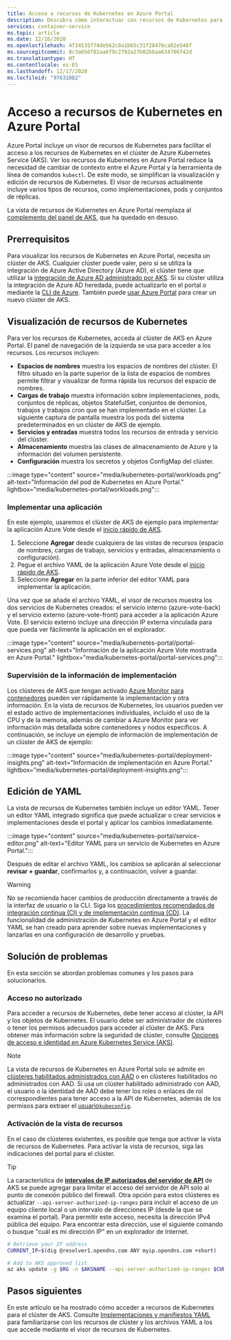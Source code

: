 ```yaml
---
title: Acceso a recursos de Kubernetes en Azure Portal
description: Descubra cómo interactuar con recursos de Kubernetes para administrar un clúster de Azure Kubernetes Service (AKS) en Azure Portal.
services: container-service
ms.topic: article
ms.date: 12/16/2020
ms.openlocfilehash: 4f34535f74de562c0a1b65c31f28476ca02e540f
ms.sourcegitcommit: 8c3a656f82aa6f9c2792a27b02bbaa634786f42d
ms.translationtype: HT
ms.contentlocale: es-ES
ms.lasthandoff: 12/17/2020
ms.locfileid: "97631882"
---
```

# <a name="access-kubernetes-resources-from-the-azure-portal"></a>Acceso a recursos de Kubernetes en Azure Portal

Azure Portal incluye un visor de recursos de Kubernetes para facilitar el acceso a los recursos de Kubernetes en el clúster de Azure Kubernetes Service (AKS). Ver los recursos de Kubernetes en Azure Portal reduce la necesidad de cambiar de contexto entre el Azure Portal y la herramienta de línea de comandos `kubectl`. De este modo, se simplifican la visualización y edición de recursos de Kubernetes. El visor de recursos actualmente incluye varios tipos de recursos, como implementaciones, pods y conjuntos de réplicas.

La vista de recursos de Kubernetes en Azure Portal reemplaza al [complemento del panel de AKS][kubernetes-dashboard], que ha quedado en desuso.

## <a name="prerequisites"></a>Prerrequisitos

Para visualizar los recursos de Kubernetes en Azure Portal, necesita un clúster de AKS. Cualquier clúster puede valer, pero si se utiliza la integración de Azure Active Directory (Azure AD), el clúster tiene que utilizar la [integración de Azure AD administrado por AKS][aks-managed-aad]. Si su clúster utiliza la integración de Azure AD heredada, puede actualizarlo en el portal o mediante la [CLI de Azure][cli-aad-upgrade]. También puede [usar Azure Portal][portal-cluster] para crear un nuevo clúster de AKS.

## <a name="view-kubernetes-resources"></a>Visualización de recursos de Kubernetes

Para ver los recursos de Kubernetes, acceda al clúster de AKS en Azure Portal. El panel de navegación de la izquierda se usa para acceder a los recursos. Los recursos incluyen:

- **Espacios de nombres** muestra los espacios de nombres del clúster. El filtro situado en la parte superior de la lista de espacios de nombres permite filtrar y visualizar de forma rápida los recursos del espacio de nombres.
- **Cargas de trabajo** muestra información sobre implementaciones, pods, conjuntos de réplicas, objetos StatefulSet, conjuntos de demonios, trabajos y trabajos cron que se han implementado en el clúster. La siguiente captura de pantalla muestra los pods del sistema predeterminados en un clúster de AKS de ejemplo.
- **Servicios y entradas** muestra todos los recursos de entrada y servicio del clúster.
- **Almacenamiento** muestra las clases de almacenamiento de Azure y la información del volumen persistente.
- **Configuración** muestra los secretos y objetos ConfigMap del clúster.

:::image type="content" source="media/kubernetes-portal/workloads.png" alt-text="Información del pod de Kubernetes en Azure Portal." lightbox="media/kubernetes-portal/workloads.png":::

### <a name="deploy-an-application"></a>Implementar una aplicación

En este ejemplo, usaremos el clúster de AKS de ejemplo para implementar la aplicación Azure Vote desde el [inicio rápido de AKS][portal-quickstart].

1. Seleccione **Agregar** desde cualquiera de las vistas de recursos (espacio de nombres, cargas de trabajo, servicios y entradas, almacenamiento o configuración).
1. Pegue el archivo YAML de la aplicación Azure Vote desde el [inicio rápido de AKS][portal-quickstart].
1. Seleccione **Agregar** en la parte inferior del editor YAML para implementar la aplicación. 

Una vez que se añade el archivo YAML, el visor de recursos muestra los dos servicios de Kubernetes creados: el servicio interno (azure-vote-back) y el servicio externo (azure-vote-front) para acceder a la aplicación Azure Vote. El servicio externo incluye una dirección IP externa vinculada para que pueda ver fácilmente la aplicación en el explorador.

:::image type="content" source="media/kubernetes-portal/portal-services.png" alt-text="Información de la aplicación Azure Vote mostrada en Azure Portal." lightbox="media/kubernetes-portal/portal-services.png":::

### <a name="monitor-deployment-insights"></a>Supervisión de la información de implementación

Los clústeres de AKS que tengan activado [Azure Monitor para contenedores][enable-monitor] pueden ver rápidamente la implementación y otra información. En la vista de recursos de Kubernetes, los usuarios pueden ver el estado activo de implementaciones individuales, incluido el uso de la CPU y de la memoria, además de cambiar a Azure Monitor para ver información más detallada sobre contenedores y nodos específicos. A continuación, se incluye un ejemplo de información de implementación de un clúster de AKS de ejemplo:

:::image type="content" source="media/kubernetes-portal/deployment-insights.png" alt-text="Información de implementación en Azure Portal." lightbox="media/kubernetes-portal/deployment-insights.png":::

## <a name="edit-yaml"></a>Edición de YAML

La vista de recursos de Kubernetes también incluye un editor YAML. Tener un editor YAML integrado significa que puede actualizar o crear servicios e implementaciones desde el portal y aplicar los cambios inmediatamente.

:::image type="content" source="media/kubernetes-portal/service-editor.png" alt-text="Editor YAML para un servicio de Kubernetes en Azure Portal.":::

Después de editar el archivo YAML, los cambios se aplicarán al seleccionar **revisar + guardar**, confirmarlos y, a continuación, volver a guardar.

>[!WARNING]
> No se recomienda hacer cambios de producción directamente a través de la interfaz de usuario o la CLI. Siga los [procedimientos recomendados de integración continua (CI) y de implementación continua (CD)](kubernetes-action.md). La funcionalidad de administración de Kubernetes en Azure Portal y el editor YAML se han creado para aprender sobre nuevas implementaciones y lanzarlas en una configuración de desarrollo y pruebas.

## <a name="troubleshooting"></a>Solución de problemas

En esta sección se abordan problemas comunes y los pasos para solucionarlos.

### <a name="unauthorized-access"></a>Acceso no autorizado

Para acceder a recursos de Kubernetes, debe tener acceso al clúster, la API y los objetos de Kubernetes. El usuario debe ser administrador de clústeres o tener los permisos adecuados para acceder al clúster de AKS. Para obtener más información sobre la seguridad de clúster, consulte [Opciones de acceso e identidad en Azure Kubernetes Service (AKS)][concepts-identity].

>[!NOTE]
> La vista de recursos de Kubernetes en Azure Portal solo se admite en [clústeres habilitados administrados con AAD](managed-aad.md) o en clústeres habilitados no administrados con AAD. Si usa un clúster habilitado administrado con AAD, el usuario o la identidad de AAD debe tener los roles o enlaces de rol correspondientes para tener acceso a la API de Kubernetes, además de los permisos para extraer el [usuario`kubeconfig`](control-kubeconfig-access.md).

### <a name="enable-resource-view"></a>Activación de la vista de recursos

En el caso de clústeres existentes, es posible que tenga que activar la vista de recursos de Kubernetes. Para activar la vista de recursos, siga las indicaciones del portal para el clúster.

> [!TIP]
> La característica de [**intervalos de IP autorizados del servidor de API**](api-server-authorized-ip-ranges.md) de AKS se puede agregar para limitar el acceso del servidor de API solo al punto de conexión público del firewall. Otra opción para estos clústeres es actualizar `--api-server-authorized-ip-ranges` para incluir el acceso de un equipo cliente local o un intervalo de direcciones IP (desde la que se examina el portal). Para permitir este acceso, necesita la dirección IPv4 pública del equipo. Para encontrar esta dirección, use el siguiente comando o busque "cuál es mi dirección IP" en un explorador de Internet.
```bash
# Retrieve your IP address
CURRENT_IP=$(dig @resolver1.opendns.com ANY myip.opendns.com +short)

# Add to AKS approved list
az aks update -g $RG -n $AKSNAME --api-server-authorized-ip-ranges $CURRENT_IP/32

```

## <a name="next-steps"></a>Pasos siguientes

En este artículo se ha mostrado cómo acceder a recursos de Kubernetes para el clúster de AKS. Consulte [Implementaciones y manifiestos YAML][deployments] para familiarizarse con los recursos de clúster y los archivos YAML a los que accede mediante el visor de recursos de Kubernetes.

<!-- LINKS - internal -->
[kubernetes-dashboard]: kubernetes-dashboard.md
[concepts-identity]: concepts-identity.md
[portal-quickstart]: kubernetes-walkthrough-portal.md#run-the-application
[deployments]: concepts-clusters-workloads.md#deployments-and-yaml-manifests
[aks-managed-aad]: managed-aad.md
[cli-aad-upgrade]: managed-aad.md#upgrading-to-aks-managed-azure-ad-integration
[enable-monitor]: ../azure-monitor/insights/container-insights-enable-existing-clusters.md
[portal-cluster]: kubernetes-walkthrough-portal.md